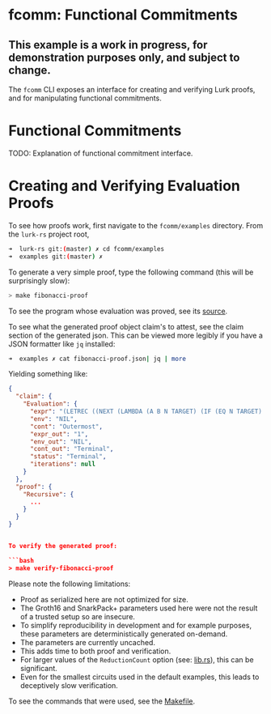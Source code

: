 # fcomm: Functional Commitments

## This example is a work in progress, for demonstration purposes only, and subject to change.

The `fcomm` CLI exposes an interface for creating and verifying Lurk proofs, and for manipulating functional commitments.

# Functional Commitments
TODO: Explanation of functional commitment interface.

# Creating and Verifying Evaluation Proofs

To see how proofs work, first navigate to the `fcomm/examples` directory. From the `lurk-rs` project root,
```bash
➜  lurk-rs git:(master) ✗ cd fcomm/examples
➜  examples git:(master) ✗
```

To generate a very simple proof, type the following command (this will be surprisingly slow):

```bash
> make fibonacci-proof
```

To see the program whose evaluation was proved, see its [source](examples/fibonacci.lurk).

To see what the generated proof object claim's to attest, see the claim section of the generated json. This can be viewed more legibly if you have a JSON formatter like `jq` installed:

```bash
➜  examples ✗ cat fibonacci-proof.json| jq | more
```

Yielding something like:
```json
{
  "claim": {
    "Evaluation": {
      "expr": "(LETREC ((NEXT (LAMBDA (A B N TARGET) (IF (EQ N TARGET) A (NEXT B (+ A B) (+ 1 N) TARGET)))) (FIB (NEXT 0 1 0))) (FIB 1))",
      "env": "NIL",
      "cont": "Outermost",
      "expr_out": "1",
      "env_out": "NIL",
      "cont_out": "Terminal",
      "status": "Terminal",
      "iterations": null
    }
  },
  "proof": {
    "Recursive": {
      ...
    }
  }
}


To verify the generated proof:

```bash
> make verify-fibonacci-proof
```

Please note the following limitations:
- Proof as serialized here are not optimized for size.
- The Groth16 and SnarkPack+ parameters used here were not the result of a trusted setup so are insecure.
- To simplify reproducibility in development and for example purposes, these parameters are deterministically generated on-demand.
- The parameters are currently uncached.
- This adds time to both proof and verification.
- For larger values of the `ReductionCount` option (see: [lib.rs](src/lib.rs)), this can be significant.
- Even for the smallest circuits used in the default examples, this leads to deceptively slow verification.

To see the commands that were used, see the [Makefile](examples/Makefile).
